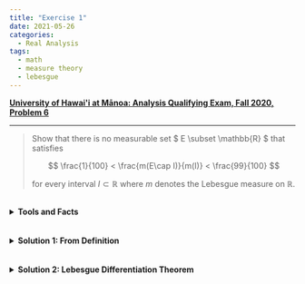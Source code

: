 ```yaml
---
title: "Exercise 1"
date: 2021-05-26
categories:
  - Real Analysis
tags:
  - math
  - measure theory
  - lebesgue
---
```


[**University of Hawai'i at Mānoa: Analysis Qualifying Exam, Fall 2020, Problem 6**](http://math.hawaii.edu/home/graduate/qualifying-exams/analysis/Analysis_Fall_20.pdf)

---

>Show that there is no measurable set $ E \subset \mathbb{R} $ that satisfies
>
>$$
>    \frac{1}{100} < \frac{m(E\cap I)}{m(I)} < \frac{99}{100}
>$$
>
>for every interval $I\subset \mathbb{R}$ where $m$ denotes the Lebesgue measure on $\mathbb{R}$.



<br />
<details markdown="1">
  <summary><strong>Tools and Facts</strong></summary>
<ol>
  <li>
    <em>Folland (p35,37)</em>: We define the <strong>Lebesgue measure</strong>, $m$, by 

      $$
       m(E) = \inf\left\{ \sum_{j=1}^\infty (b_j-a_j) : E \subset \bigcup_{j=1}^\infty (a_j,b_j)\right\}
      $$

      for any Lebesgue measurable set E (Borel $\sigma$-algebra on $\mathbb{R}$).
  </li>
  
  <br>
  
  <li>
    <em>Folland (p98)</em>: A family $(E_r)_{r>0}$ of Borel subsets of $\mathbb{R}^n$ is said to <strong>shrink nicely</strong> to some $x\in\mathbb{R}^n$ if 
     <ul>
       <li>
         $E_r\subset B_r(x)$ for each $r>0$
       </li>
       <li>
         There exists an $\alpha>0$, for all $r>0$, such that $m(E_r) > \alpha m(B_r(x))$.
       </li>
     </ul>
  </li>
  
  <br>
  
  <li>
    <em>Folland (p98)</em>: The <strong>Lebesgue Differentiation Theorem</strong>. Suppose $f\in L^1_{\text{loc}}$. For every $x$ in the Lebesgue set of $f$; in particular, for almost every $x$, we have
    
    $$
      \lim_{r\to0} \frac{1}{m(E_r)}\int_{E_r} f(y)dy = f(x)
    $$
    
    for every family $(E_r)_{r>0}$ that shrinks nicely to $x$.
  </li>
</ol>
</details>  
<br />




<br />
<details markdown="1">
  <summary><strong>Solution 1: From Definition</strong></summary>
Suppose such an $E$ exists. Then first instead consider the set $E_N = E\cap [-N,N]$, $N\in \mathbb{N}$, so that

$$m(E_N) \leq m([-N,N]) = 2N< \infty$$

Since $E_N$ is Lebesgue measurable, then for any family of intervals, $(I_k)_{k=1}^\infty$ such that 

$$ E_N \subset \bigcup_{k=1}^\infty I_k \quad \text{and} \quad m(E_N) \leq \sum_{k=1}^\infty m(I_k)$$

we know that 

$$
\begin{align*}
    m(E_N) &\leq m\left( E_N \cap \bigcup_{k=1}^\infty I_k\right)\\
    &\leq m\left ( E \cap \bigcup_{k=1}^\infty I_k\right)\\
    &= m\left( \bigcup_{k=1}^\infty E\cap I_k\right)\\
    &\leq \sum_{k=1}^\infty m(E\cap I_k)\\
    &< \frac{99}{100}\sum_{k=1}^\infty m(I_k)
\end{align*}
$$

Thus, we have that $\tfrac{100}{99}m(E_N) < \sum_{k=1}^\infty m(I_k)$. Hence,

$$ \frac{100}{99}m(E_N) \leq \inf\left\{ \sum_{k=1}^\infty m(I_k) : E_N \subset \bigcup_{k=1}^\infty I_k\right\} = m(E_N)$$

which implies that $m(E_N) = m(E\cap [-N,N]) = 0 < \frac{1}{100}m([-N,N])$, a contradiction.

</details>  
<br />




<br />
<details markdown="1">
  <summary><strong>Solution 2: Lebesgue Differentiation Theorem</strong></summary>

Suppose such an $E$ exists. Then since $E\neq \varnothing$, for some $x\in E$, let's first consider the family of intervals $(I_r)_{r>0}$ where

$$ I_r = (x-r, x+r) $$

It is clear that $(I_r)$ shrinks nicely to $x$. Next, we note that the characteristic function $\mathcal{X}_E \in L^1(\mathbb{R})$. Thus, by the Lebesgue differentiation theorem, we have that

$$ 
\begin{align*}
    \mathcal{X}_E(x) &= \lim_{r\to0} \frac{1}{m(I_r)} \int_{I_r}\mathcal{X}_E dy \\
    &= \lim_{r\to0}\frac{1}{m(I_r)} \int_\mathbb{R} \mathcal{X}_{E\cap I_r}dy \\
    &= \lim_{r\to0} \frac{m(E\cap I_r)}{m(I_r)}\\
    &< \lim_{r\to 0} \frac{99}{100}\\
    &= \frac{99}{100}
\end{align*}
$$

Thus, $\mathcal{X}_E(x) < \frac{99}{100}$, but this contradicts that $\mathcal{X}_E(x) = 1$ since $x\in E$. Hence, no such $E$ exists.

</details>  
<br />


